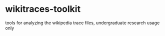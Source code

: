 # wikitraces-toolkit
tools for analyzing the wikipedia trace files, undergraduate research usage only
